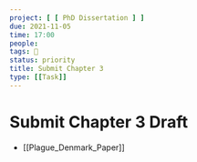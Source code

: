 ```yaml
---
project: [ [ PhD Dissertation ] ]
due: 2021-11-05
time: 17:00
people:
tags: 🧨 
status: priority
title: Submit Chapter 3
type: [[Task]]
---
```


# Submit Chapter 3 Draft

- [[Plague_Denmark_Paper]]